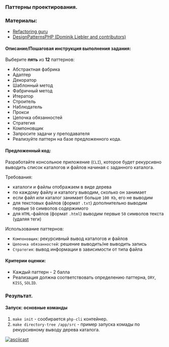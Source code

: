 ### Паттерны проектирования.

### Материалы:
- [Refactoring guru](https://refactoring.guru/design-patterns)
- [DesignPatternsPHP (Dominik Liebler and contributors)](https://designpatternsphp.readthedocs.io/_/downloads/en/latest/pdf/)

#### Описание/Пошаговая инструкция выполнения задания:
Выберите **пять** из **12** паттернов:
- Абстрактная фабрика
- Адаптер
- Декоратор
- Шаблонный метод
- Фабричный метод
- Итератор
- Строитель
- Наблюдатель
- Прокси
- Цепочка обязанностей
- Стратегия
- Компоновщик
- Запросите задачи у преподавателя
- Реализуйте паттерн на базе предложенного кода.

#### Предложенный код:
Разработайте консольное приложение (`CLI`), которое будет рекурсивно выводить список каталогов и файлов начиная с
заданного каталога.

Требования:
- каталоги и файлы отображаем в виде дерева
- по каждому файлу и каталогу выводим, сколько он занимает
- если файл или каталог занимает больше `100 Kb`, его не выводим
- для текстовых файлов (формат `.txt`) дополнительно выводим первые `50` символов содержимого
- для `HTML`-файлов (формат `.html`) выводим первые `50` символов текста (удаляя теги)

Использование паттернов:

- `Компоновщик`: рекурсивный вывод каталогов и файлов
- `Цепочка обязанностей`: решение выводить/не выводить запись
- `Стратегия`: вывод информации в зависимости от типа файла

#### Критерии оценки:
- Каждый паттерн - 2 балла
- Реализация должна соответствовать определению паттерна, `DRY`, `KISS`, `SOLID`.

### Результат.

#### Запуск: основные команды
1. `make init` - сообирается `php-cli` контейнер.
3. `make directory-tree /app/src` - пример запуска комады по рекурсивному выводу дерева каталога.

[![asciicast](https://asciinema.org/a/E9lCcQfi8xhgOc26hirhUjggC.svg)](https://asciinema.org/a/E9lCcQfi8xhgOc26hirhUjggC)

